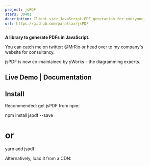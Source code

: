 ```yaml
---
project: jsPDF
stars: 30401
description: Client-side JavaScript PDF generation for everyone.
url: https://github.com/parallax/jsPDF
---
```


**A library to generate PDFs in JavaScript.**

You can catch me on twitter: @MrRio or head over to my company's website for consultancy.

jsPDF is now co-maintained by yWorks - the diagramming experts.

Live Demo | Documentation
-------------------------

Install
-------

Recommended: get jsPDF from npm:

npm install jspdf --save
# or
yarn add jspdf

Alternatively, load it from a CDN:

<script src\="https://cdnjs.cloudflare.com/ajax/libs/jspdf/3.0.1/jspdf.umd.min.js"\></script\>

Or always get latest version via unpkg

<script src\="https://unpkg.com/jspdf@latest/dist/jspdf.umd.min.js"\></script\>

The `dist` folder of this package contains different kinds of files:

-   **jspdf.es.\*.js**: Modern ES2015 module format.
-   **jspdf.node.\*.js**: For running in Node. Uses file operations for loading/saving files instead of browser APIs.
-   **jspdf.umd.\*.js**: UMD module format. For AMD or script-tag loading.
-   **polyfills\*.js**: Required polyfills for older browsers like Internet Explorer. The es variant simply imports all required polyfills from `core-js`, the umd variant is self-contained.

Usually it is not necessary to specify the exact file in the import statement. Build tools or Node automatically figure out the right file, so importing "jspdf" is enough.

Usage
-----

Then you're ready to start making your document:

import { jsPDF } from "jspdf";

// Default export is a4 paper, portrait, using millimeters for units
const doc \= new jsPDF();

doc.text("Hello world!", 10, 10);
doc.save("a4.pdf");

If you want to change the paper size, orientation, or units, you can do:

// Landscape export, 2×4 inches
const doc \= new jsPDF({
  orientation: "landscape",
  unit: "in",
  format: \[4, 2\]
});

doc.text("Hello world!", 1, 1);
doc.save("two-by-four.pdf");

### Running in Node.js

const { jsPDF } \= require("jspdf"); // will automatically load the node version

const doc \= new jsPDF();
doc.text("Hello world!", 10, 10);
doc.save("a4.pdf"); // will save the file in the current working directory

### Other Module Formats

**AMD**

require(\["jspdf"\], ({ jsPDF }) \=> {
  const doc \= new jsPDF();
  doc.text("Hello world!", 10, 10);
  doc.save("a4.pdf");
});

**Globals**

const { jsPDF } \= window.jspdf;

const doc \= new jsPDF();
doc.text("Hello world!", 10, 10);
doc.save("a4.pdf");

### Optional dependencies

Some functions of jsPDF require optional dependencies. E.g. the `html` method, which depends on `html2canvas` and, when supplied with a string HTML document, `dompurify`. JsPDF loads them dynamically when required (using the respective module format, e.g. dynamic imports). Build tools like Webpack will automatically create separate chunks for each of the optional dependencies. If your application does not use any of the optional dependencies, you can prevent Webpack from generating the chunks by defining them as external dependencies:

// webpack.config.js
module.exports \= {
  // ...
  externals: {
    // only define the dependencies you are NOT using as externals!
    canvg: "canvg",
    html2canvas: "html2canvas",
    dompurify: "dompurify"
  }
};

In **Vue CLI** projects, externals can be defined via the configureWebpack or chainWebpack properties of the `vue.config.js` file (needs to be created, first, in fresh projects).

In **Angular** projects, externals can be defined using custom webpack builders.

In **React** (`create-react-app`) projects, externals can be defined by either using react-app-rewired or ejecting.

### TypeScript/Angular/Webpack/React/etc. Configuration:

jsPDF can be imported just like any other 3rd party library. This works with all major toolkits and frameworks. jsPDF also offers a typings file for TypeScript projects.

import { jsPDF } from "jspdf";

You can add jsPDF to your meteor-project as follows:

```
meteor add jspdf:core
```

### Polyfills

jsPDF requires modern browser APIs in order to function. To use jsPDF in older browsers like Internet Explorer, polyfills are required. You can load all required polyfills as follows:

import "jspdf/dist/polyfills.es.js";

Alternatively, you can load the prebundled polyfill file. This is not recommended, since you might end up loading polyfills multiple times. Might still be nifty for small applications or quick POCs.

<script src\="https://cdnjs.cloudflare.com/ajax/libs/jspdf/3.0.1/polyfills.umd.js"\></script\>

Use of Unicode Characters / UTF-8:
----------------------------------

The 14 standard fonts in PDF are limited to the ASCII-codepage. If you want to use UTF-8 you have to integrate a custom font, which provides the needed glyphs. jsPDF supports .ttf-files. So if you want to have for example Chinese text in your pdf, your font has to have the necessary Chinese glyphs. So, check if your font supports the wanted glyphs or else it will show garbled characters instead of the right text.

To add the font to jsPDF use our fontconverter in /fontconverter/fontconverter.html. The fontconverter will create a js-file with the content of the provided ttf-file as base64 encoded string and additional code for jsPDF. You just have to add this generated js-File to your project. You are then ready to go to use setFont-method in your code and write your UTF-8 encoded text.

Alternatively you can just load the content of the \*.ttf file as a binary string using `fetch` or `XMLHttpRequest` and add the font to the PDF file:

const doc \= new jsPDF();

const myFont \= ... // load the \*.ttf font file as binary string

// add the font to jsPDF
doc.addFileToVFS("MyFont.ttf", myFont);
doc.addFont("MyFont.ttf", "MyFont", "normal");
doc.setFont("MyFont");

Advanced Functionality
----------------------

Since the merge with the yWorks fork there are a lot of new features. However, some of them are API breaking, which is why there is an API-switch between two API modes:

-   In "compat" API mode, jsPDF has the same API as MrRio's original version, which means full compatibility with plugins. However, some advanced features like transformation matrices and patterns won't work. This is the default mode.
-   In "advanced" API mode, jsPDF has the API you're used from the yWorks-fork version. This means the availability of all advanced features like patterns, FormObjects, and transformation matrices.

You can switch between the two modes by calling

doc.advancedAPI(doc \=> {
  // your code
});
// or
doc.compatAPI(doc \=> {
  // your code
});

JsPDF will automatically switch back to the original API mode after the callback has run.

Support
-------

Please check if your question is already handled at Stackoverflow https://stackoverflow.com/questions/tagged/jspdf. Feel free to ask a question there with the tag `jspdf`.

Feature requests, bug reports, etc. are very welcome as issues. Note that bug reports should follow these guidelines:

-   A bug should be reported as an mcve
-   Make sure code is properly indented and formatted (Use \`\`\` around code blocks)
-   Provide a runnable example.
-   Try to make sure and show in your issue that the issue is actually related to jspdf and not your framework of choice.

Contributing
------------

jsPDF cannot live without help from the community! If you think a feature is missing or you found a bug, please consider if you can spare one or two hours and prepare a pull request. If you're simply interested in this project and want to help, have a look at the open issues, especially those labeled with "bug".

You can find information about building and testing jsPDF in the contribution guide

Credits
-------

-   Big thanks to Daniel Dotsenko from Willow Systems Corporation for making huge contributions to the codebase.
-   Thanks to Ajaxian.com for featuring us back in 2009. (Internet Archive Wayback Machine reference)
-   Our special thanks to GH Lee (sphilee) for programming the ttf-file-support and providing a large and long sought after feature
-   Everyone else that's contributed patches or bug reports. You rock.

License (MIT)
-------------

Copyright (c) 2010-2021 James Hall, https://github.com/MrRio/jsPDF (c) 2015-2021 yWorks GmbH, https://www.yworks.com/

Permission is hereby granted, free of charge, to any person obtaining a copy of this software and associated documentation files (the "Software"), to deal in the Software without restriction, including without limitation the rights to use, copy, modify, merge, publish, distribute, sublicense, and/or sell copies of the Software, and to permit persons to whom the Software is furnished to do so, subject to the following conditions:

The above copyright notice and this permission notice shall be included in all copies or substantial portions of the Software.

THE SOFTWARE IS PROVIDED "AS IS", WITHOUT WARRANTY OF ANY KIND, EXPRESS OR IMPLIED, INCLUDING BUT NOT LIMITED TO THE WARRANTIES OF MERCHANTABILITY, FITNESS FOR A PARTICULAR PURPOSE AND NONINFRINGEMENT. IN NO EVENT SHALL THE AUTHORS OR COPYRIGHT HOLDERS BE LIABLE FOR ANY CLAIM, DAMAGES OR OTHER LIABILITY, WHETHER IN AN ACTION OF CONTRACT, TORT OR OTHERWISE, ARISING FROM, OUT OF OR IN CONNECTION WITH THE SOFTWARE OR THE USE OR OTHER DEALINGS IN THE SOFTWARE.
